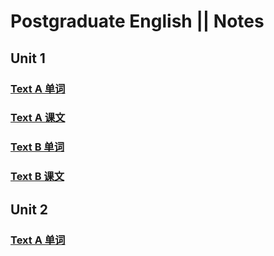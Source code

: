 # Postgraduate English || Notes

## Unit 1

### [Text A 单词](/Unit%201/Text%20A%20单词.md)

### [Text A 课文](/Unit%201/Text%20A%20课文.md)

### [Text B 单词](/Unit%201/Text%20B%20单词.md)

### [Text B 课文](/Unit%201/Text%20B%20课文.md)

## Unit 2

### [Text A 单词](/Unit%202/Text%20A%20单词.md)